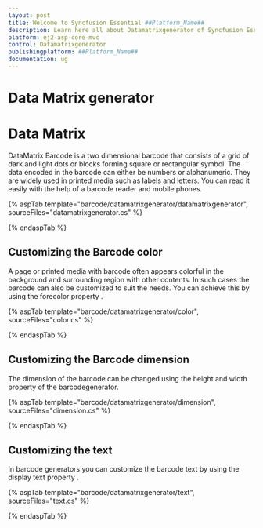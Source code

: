 ```yaml
---
layout: post
title: Welcome to Syncfusion Essential ##Platform_Name##
description: Learn here all about Datamatrixgenerator of Syncfusion Essential ##Platform_Name## widgets based on HTML5 and jQuery.
platform: ej2-asp-core-mvc
control: Datamatrixgenerator
publishingplatform: ##Platform_Name##
documentation: ug
---
```



# Data Matrix generator

# Data Matrix

DataMatrix Barcode is a two dimensional barcode that consists of a grid of dark and light dots or blocks forming square or rectangular symbol. The data encoded in the barcode can either be numbers or alphanumeric. They are widely used in printed media such as labels and letters. You can read it easily with the help of a barcode reader and mobile phones.

{% aspTab template="barcode/datamatrixgenerator/datamatrixgenerator", sourceFiles="datamatrixgenerator.cs" %}

{% endaspTab %}

## Customizing the Barcode color

A page or printed media with barcode often appears colorful in the background and surrounding region with other contents. In such cases the barcode can also be customized to suit the needs. You can achieve this by using the forecolor property .

{% aspTab template="barcode/datamatrixgenerator/color", sourceFiles="color.cs" %}

{% endaspTab %}

## Customizing the Barcode dimension

The dimension of the barcode can be changed using the height and width property of the barcodegenerator.

{% aspTab template="barcode/datamatrixgenerator/dimension", sourceFiles="dimension.cs" %}

{% endaspTab %}

## Customizing the text

In barcode generators you can customize the barcode text by using the display text property .

{% aspTab template="barcode/datamatrixgenerator/text", sourceFiles="text.cs" %}

{% endaspTab %}